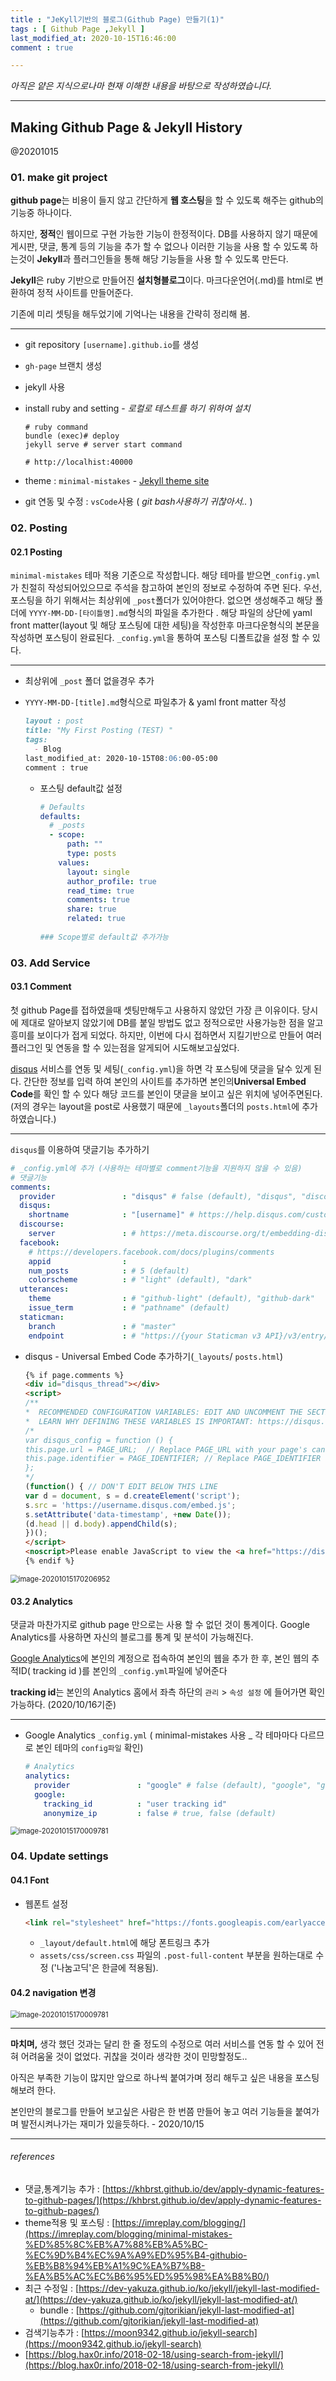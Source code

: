 ```yaml
---
title : "JeKyll기반의 블로그(Github Page) 만들기(1)"
tags : [ Github Page ,Jekyll ]
last_modified_at: 2020-10-15T16:46:00
comment : true

---
```


*아직은 얕은 지식으로나마 현재 이해한 내용을 바탕으로 작성하였습니다.*

----

## Making Github Page & Jekyll History

@20201015

### 01. make git project

 **github page**는 비용이 들지 않고 간단하게 **웹 호스팅**을 할 수 있도록 해주는 github의 기능중 하나이다.

하지만, **정적**인 웹이므로 구현 가능한 기능이 한정적이다. DB를 사용하지 않기 때문에 게시판, 댓글, 통계 등의 기능을 추가 할 수 없으나 이러한 기능을 사용 할 수 있도록 하는것이 **Jekyll**과 플러그인들을 통해 해당 기능들을 사용 할 수 있도록 만든다.

**Jekyll**은 ruby 기반으로 만들어진 **설치형블로그**이다. 마크다운언어(.md)를 html로 변환하여 정적 사이트를 만들어준다.

기존에 미리 셋팅을 해두었기에 기억나는 내용을 간략히 정리해 봄.

----

- git repository `[username].github.io`를 생성
- `gh-page` 브랜치 생성
- jekyll 사용
- install ruby and setting - *로컬로 테스트를 하기 위하여 설치*

  ```shell
  # ruby command
  bundle (exec)# deploy
  jekyll serve # server start command
  
  # http://localhist:40000
  ```

- theme : `minimal-mistakes` - [Jekyll theme site](http://jekyllthemes.org/)

- git 연동 및 수정 : `vsCode`사용 ( *git bash사용하기 귀찮아서..* ) 



### 02. Posting
#### 02.1 Posting

 `minimal-mistakes` 테마 적용 기준으로 작성합니다. 
 해당 테마를 받으면`_config.yml`가 친절히 작성되어있으므로 주석을 참고하여 본인의 정보로 수정하여 주면 된다. 우선, 포스팅을 하기 위해서는  최상위에  `_post`폴더가 있어야한다. 없으면 생성해주고 해당 폴더에 `YYYY-MM-DD-[타이틀명].md`형식의 파일을 추가한다 . 
 해당 파일의 상단에 yaml front matter(layout 및 해당 포스팅에 대한 세팅)을 작성한후 마크다운형식의 본문을 작성하면 포스팅이 완료된다. 
 `_config.yml`을 통하여 포스팅 디폴트값을 설정 할 수 있다.

----

- 최상위에 `_post` 폴더 없을경우 추가
- `YYYY-MM-DD-[title].md`형식으로 파일추가 & yaml front matter 작성

  ```markdown
  layout : post
  title: "My First Posting (TEST) "
  tags:
    - Blog
  last_modified_at: 2020-10-15T08:06:00-05:00
  comment : true
  ```

  - 포스팅 default값 설정

    ```yml
    # Defaults
    defaults:
      # _posts
      - scope:
          path: ""
          type: posts
        values:
          layout: single
          author_profile: true
          read_time: true
          comments: true
          share: true
          related: true
          
    ### Scope별로 default값 추가가능
    ```



### 03. Add Service
#### 03.1 Comment

 첫 github Page를 접하였을때 셋팅만해두고 사용하지 않았던 가장 큰 이유이다. 당시에 제대로 알아보지 않았기에 DB를 붙일 방법도 없고 정적으로만 사용가능한 점을 알고 흥미를 보이다가 접게 되었다. 하지만, 이번에 다시 접하면서 지킬기반으로 만들어 여러 플러그인 및 연동을 할 수 있는점을 알게되어 시도해보고싶었다.

[disqus](https://disqus.com/) 서비스를 연동 및 세팅(`_config.yml`)을 하면 각 포스팅에 댓글을 달수 있게 된다. 간단한 정보를 입력 하여 본인의 사이트를 추가하면 본인의**Universal Embed Code**를 확인 할 수 있다 해당 코드를 본인이 댓글을 보이고 싶은 위치에 넣어주면된다. (저의 경우는 layout을 post로 사용했기 때문에 `_layouts`폴더의 `posts.html`에 추가하였습니다.)

---

`disqus`를 이용하여 댓글기능 추가하기

```yaml
# _config.yml에 추가 (사용하는 테마별로 comment기능을 지원하지 않을 수 있음)
# 댓글기능
comments:
  provider               : "disqus" # false (default), "disqus", "discourse", "facebook", "staticman", "staticman_v2", "utterances", "custom"
  disqus:
    shortname            : "[username]" # https://help.disqus.com/customer/portal/articles/466208-what-s-a-shortname-
  discourse:
    server               : # https://meta.discourse.org/t/embedding-discourse-comments-via-javascript/31963 , e.g.: meta.discourse.org
  facebook:
    # https://developers.facebook.com/docs/plugins/comments
    appid                :
    num_posts            : # 5 (default)
    colorscheme          : # "light" (default), "dark"
  utterances:
    theme                : # "github-light" (default), "github-dark"
    issue_term           : # "pathname" (default)
  staticman:
    branch               : # "master"
    endpoint             : # "https://{your Staticman v3 API}/v3/entry/github/"
```

- disqus - Universal Embed Code 추가하기(`_layouts`/ `posts.html`)

  ```html
  {% if page.comments %}
  <div id="disqus_thread"></div>
  <script>
  /**
  *  RECOMMENDED CONFIGURATION VARIABLES: EDIT AND UNCOMMENT THE SECTION BELOW TO INSERT DYNAMIC VALUES FROM YOUR PLATFORM OR CMS.
  *  LEARN WHY DEFINING THESE VARIABLES IS IMPORTANT: https://disqus.com/admin/universalcode/#configuration-variables*/
  /*
  var disqus_config = function () {
  this.page.url = PAGE_URL;  // Replace PAGE_URL with your page's canonical URL variable
  this.page.identifier = PAGE_IDENTIFIER; // Replace PAGE_IDENTIFIER with your page's unique identifier variable
  };
  */
  (function() { // DON'T EDIT BELOW THIS LINE
  var d = document, s = d.createElement('script');
  s.src = 'https://username.disqus.com/embed.js';
  s.setAttribute('data-timestamp', +new Date());
  (d.head || d.body).appendChild(s);
  })();
  </script>
  <noscript>Please enable JavaScript to view the <a href="https://disqus.com/?ref_noscript">comments powered by Disqus.</a></noscript>
  {% endif %}           
  ```

<img src="/assets/images/posts/image-20201015170206952.png" class="image-shadow-card" alt="image-20201015170206952" style="zoom:80%;" />

 


#### 03.2 Analytics

 댓글과 마찬가지로 github page 만으로는 사용 할 수 없던 것이 통계이다. Google Analytics를 사용하면 자신의 블로그를 통계 및 분석이 가능해진다.

[Google Analytics](https://analytics.google.com/)에 본인의 계정으로 접속하여 본인의 웹을 추가 한 후, 본인 웹의 추적ID( tracking id )를 본인의 `_config.yml`파일에 넣어준다

**tracking id**는 본인의 Analytics 홈에서 좌측 하단의 `관리` > `속성 설정` 에 들어가면 확인가능하다. (2020/10/16기준)

---

- Google Analytics `_config.yml` ( minimal-mistakes 사용 _ 각 테마마다 다르므로 본인 테마의 `config파일` 확인)

  ```yaml
  # Analytics
  analytics:
    provider               : "google" # false (default), "google", "google-universal", "google-gtag", "custom"
    google:
      tracking_id          : "user tracking id"
      anonymize_ip         : false # true, false (default)
  ```

<img src="/assets/images/posts/image-20201015170009781.png" class="image-shadow-card" alt="image-20201015170009781" style="zoom:80%;" />



### 04. Update settings
#### 04.1 Font

- 웹폰트 설정

  ```html
  <link rel="stylesheet" href="https://fonts.googleapis.com/earlyaccess/nanumgothic.css"> <!-- 나눔고딕 -->
  ```

  - `_layout/default.html`에 해당 폰트링크 추가
  - `assets/css/screen.css` 파일의  `.post-full-content` 부분을 원하는대로 수정 ('나눔고딕'은 한글에 적용됨).



#### 04.2 navigation 변경

<img src="/assets/images/posts/image-20201016112619389.png" class="image-shadow-card" alt="image-20201015170009781" style="zoom:80%;" />


---

 **마치며,** 생각 했던 것과는 달리 한 줄 정도의 수정으로 여러 서비스를 연동 할 수 있어 전혀 어려움울 것이 없었다. 귀찮을 것이라 생각한 것이 민망할정도..

아직은 부족한 기능이 많지만 앞으로 하나씩 붙여가며 정리 해두고 싶은 내용을 포스팅 해보려 한다.

본인만의 블로그를 만들어 보고싶은 사람은 한 번쯤 만들어 놓고 여러 기능들을 붙여가며 발전시켜나가는 재미가 있을듯하다. - 2020/10/15

----

###### references
- 댓글,통계기능 추가 : [https://khbrst.github.io/dev/apply-dynamic-features-to-github-pages/](https://khbrst.github.io/dev/apply-dynamic-features-to-github-pages/)
- theme적용 및 포스팅 : [https://imreplay.com/blogging/](https://imreplay.com/blogging/minimal-mistakes-%ED%85%8C%EB%A7%88%EB%A5%BC-%EC%9D%B4%EC%9A%A9%ED%95%B4-githubio-%EB%B8%94%EB%A1%9C%EA%B7%B8-%EA%B5%AC%EC%B6%95%ED%95%98%EA%B8%B0/)
- 최근 수정일 : [https://dev-yakuza.github.io/ko/jekyll/jekyll-last-modified-at/](https://dev-yakuza.github.io/ko/jekyll/jekyll-last-modified-at/)
  - bundle : [https://github.com/gjtorikian/jekyll-last-modified-at](https://github.com/gjtorikian/jekyll-last-modified-at)
- 검색기능추가 : [https://moon9342.github.io/jekyll-search](https://moon9342.github.io/jekyll-search)
- [https://blog.hax0r.info/2018-02-18/using-search-from-jekyll/](https://blog.hax0r.info/2018-02-18/using-search-from-jekyll/)



